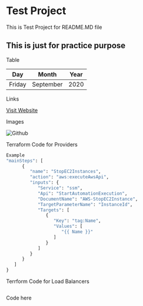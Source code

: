 # Test Project
This is Test Project for README.MD file
## This is just for practice purpose

Table

|Day |Month |Year |
|--- |--- |--- |
|Friday |September |2020 |

Links

[Visit Website](https://docs.github.com/en/github "Github")

Images

![Github](https://149366088.v2.pressablecdn.com/wp-content/uploads/2018/06/github-logo.jpeg)

Terraform Code for Providers

```Terraform
Example
"mainSteps": [
      {
         "name": "StopEC2Instances",
         "action": "aws:executeAwsApi",
         "inputs": {
            "Service": "ssm",
            "Api": "StartAutomationExecution",
            "DocumentName": "AWS-StopEC2Instance",
            "TargetParameterName": "InstanceId",
            "Targets": [
               {
                  "Key": "tag:Name",
                  "Values": [
                     "{{ Name }}"
                  ]
               }
            ]
         }
      }
   ]
}

```

Terrform Code for Load Balancers

```Terraform

```

Code here
